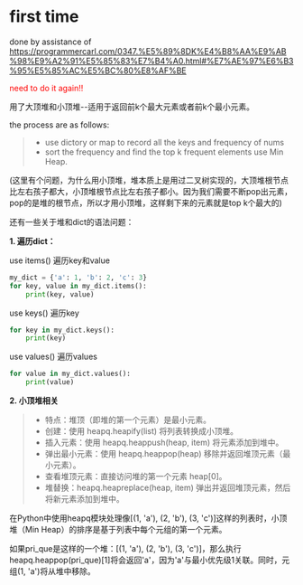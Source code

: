 # first time
 done by assistance of https://programmercarl.com/0347.%E5%89%8DK%E4%B8%AA%E9%AB%98%E9%A2%91%E5%85%83%E7%B4%A0.html#%E7%AE%97%E6%B3%95%E5%85%AC%E5%BC%80%E8%AF%BE

 <font color='red'>need to do it again!!</font>

 用了大顶堆和小顶堆--适用于返回前k个最大元素或者前k个最小元素。

 the process are as follows:
 >
 >+ use dictory or map to record all the keys and frequency of nums
 >+ sort the frequency and find the top k frequent elements use Min Heap.

 (这里有个问题，为什么用小顶堆，堆本质上是用过二叉树实现的，大顶堆根节点比左右孩子都大，小顶堆根节点比左右孩子都小。因为我们需要不断pop出元素，pop的是堆的根节点，所以才用小顶堆，这样剩下来的元素就是top k个最大的)

还有一些关于堆和dict的语法问题：

**1. 遍历dict：**

use items() 遍历key和value
```python
my_dict = {'a': 1, 'b': 2, 'c': 3}
for key, value in my_dict.items():
    print(key, value)
```

use keys() 遍历key
```python
for key in my_dict.keys():
    print(key)
```

use values() 遍历values
```python
for value in my_dict.values():
    print(value)
```

**2. 小顶堆相关**
>
>+ 特点：堆顶（即堆的第一个元素）是最小元素。
>+ 创建：使用 heapq.heapify(list) 将列表转换成小顶堆。
>+ 插入元素：使用 heapq.heappush(heap, item) 将元素添加到堆中。
>+ 弹出最小元素：使用 heapq.heappop(heap) 移除并返回堆顶元素（最小元素）。
>+ 查看堆顶元素：直接访问堆的第一个元素 heap[0]。
>+ 堆替换：heapq.heapreplace(heap, item) 弹出并返回堆顶元素，然后将新元素添加到堆中。

在Python中使用heapq模块处理像[(1, 'a'), (2, 'b'), (3, 'c')]这样的列表时，小顶堆（Min Heap）的排序是基于列表中每个元组的第一个元素。

如果pri_que是这样的一个堆：[(1, 'a'), (2, 'b'), (3, 'c')]，那么执行heapq.heappop(pri_que)[1]将会返回'a'，因为'a'与最小优先级1关联。同时，元组(1, 'a')将从堆中移除。